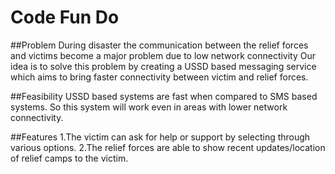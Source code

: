# Code Fun Do

##Problem
During disaster the communication between the relief forces and victims become a major problem due to low network connectivity
Our idea is to solve this problem by creating a USSD based messaging service which aims to bring faster connectivity between victim and relief forces.

##Feasibility
USSD based systems are fast when compared to SMS based systems. So this system will work even in areas with lower network connectivity.

##Features
1.The victim can ask for help or support by selecting through various options.
2.The relief forces are able to show recent updates/location of relief camps to the victim.
